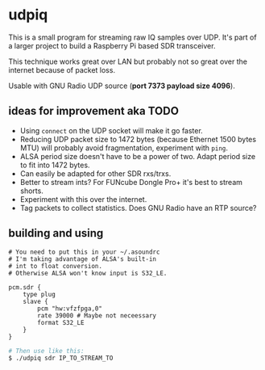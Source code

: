 # udpiq

This is a small program for streaming raw IQ samples over UDP. It's part of a larger project to build a
Raspberry Pi based SDR transceiver.

This technique works great over LAN but probably not so great over the internet because of packet loss.

Usable with GNU Radio UDP source (**port 7373 payload size 4096**).

## ideas for improvement aka TODO

* Using `connect` on the UDP socket will make it go faster.
* Reducing UDP packet size to 1472 bytes (because Ethernet 1500 bytes MTU) will probably avoid fragmentation, experiment with `ping`.
* ALSA period size doesn't have to be a power of two. Adapt period size to fit into 1472 bytes.
* Can easily be adapted for other SDR rxs/trxs.
* Better to stream ints? For FUNcube Dongle Pro+ it's best to stream shorts.
* Experiment with this over the internet.
* Tag packets to collect statistics. Does GNU Radio have an RTP source?

## building and using

```
# You need to put this in your ~/.asoundrc
# I'm taking advantage of ALSA's built-in
# int to float conversion.
# Otherwise ALSA won't know input is S32_LE.

pcm.sdr {
    type plug
    slave {
        pcm "hw:vfzfpga,0"
        rate 39000 # Maybe not neceessary
        format S32_LE
    }
}
```

```bash
# Then use like this:
$ ./udpiq sdr IP_TO_STREAM_TO
```
